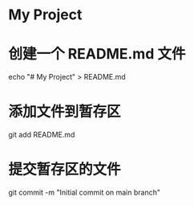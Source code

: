 # My Project
# 创建一个 README.md 文件
echo "# My Project" > README.md

# 添加文件到暂存区
git add README.md

# 提交暂存区的文件
git commit -m "Initial commit on main branch"